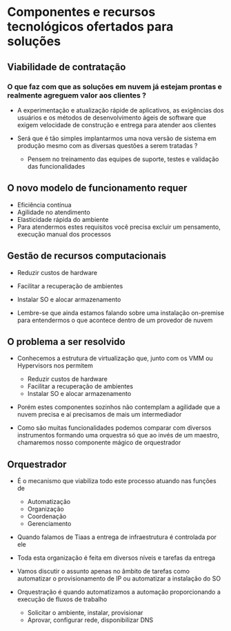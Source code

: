 # Componentes e recursos tecnológicos ofertados para soluções

## Viabilidade de contratação

### O que faz com que as soluções em nuvem já estejam prontas e realmente agreguem valor aos clientes ?

- A experimentação e atualização rápide de aplicativos, as exigências dos usuários e os métodos de desenvolvimento ágeis de software que exigem velocidade de construção e entrega para atender aos clientes

- Será que é tão simples implantarmos uma nova versão de sistema em produção mesmo com as diversas questões a serem tratadas ? 
    - Pensem no treinamento das equipes de suporte, testes e validação das funcionalidades

## O novo modelo de funcionamento requer

- Eficiência contínua
- Agilidade no atendimento
- Elasticidade rápida do ambiente
- Para atendermos estes requisitos você precisa excluir um pensamento, execução manual dos processos

## Gestão de recursos computacionais

- Reduzir custos de hardware
- Facilitar a recuperação de ambientes
- Instalar SO e alocar armazenamento

- Lembre-se que ainda estamos falando sobre uma instalação on-premise para entendermos o que acontece dentro de um provedor de nuvem 

## O problema a ser resolvido

- Conhecemos a estrutura de virtualização que, junto com os VMM ou Hypervisors nos permitem
    - Reduzir custos de hardware
    - Facilitar a recuperação de ambientes
    - Instalar SO e alocar armazenamento

- Porém estes componentes sozinhos não contemplam a agilidade que a nuvem precisa e aí precisamos de mais um intermediador

- Como são muitas funcionalidades podemos comparar com diversos instrumentos formando uma orquestra só que ao invés de um maestro, chamaremos nosso componente mágico de orquestrador

## Orquestrador

- É o mecanismo que viabiliza todo este processo atuando nas funções de
    - Automatização
    - Organização
    - Coordenação
    - Gerenciamento

- Quando falamos de Tiaas a entrega de infraestrutura é controlada por ele

- Toda esta organização é feita em diversos níveis e tarefas da entrega

- Vamos discutir o assunto apenas no âmbito de tarefas como automatizar o provisionamento de IP ou automatizar a instalação do SO

- Orquestração é quando automatizamos a automação proporcionando a execução de fluxos de trabalho
    - Solicitar o ambiente, instalar, provisionar
    - Aprovar, configurar rede, disponibilizar DNS